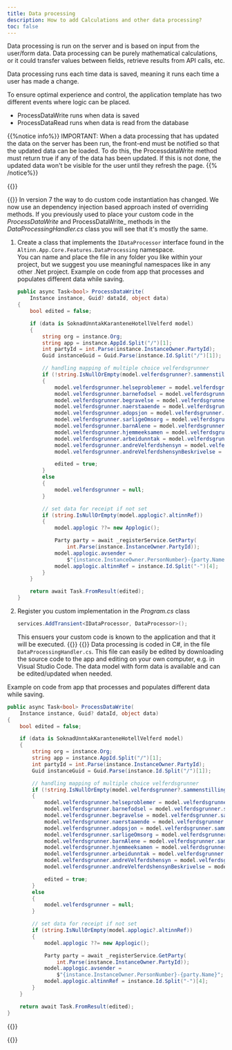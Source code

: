 ```yaml
---
title: Data processing
description: How to add Calculations and other data processing?
toc: false
---
```


Data processing is run on the server and is based on input from the user/form data.
Data processing can be purely mathematical calculations, or it could transfer values between fields, retrieve results from API calls, etc.

Data processing runs each time data is saved, meaning it runs each time a user has made a change.

To ensure optimal experience and control, the application template has two different events where logic can be placed.

- ProcessDataWrite runs when data is saved
- ProcessDataRead runs when data is read from the database

{{%notice info%}}
IMPORTANT: When a data processing that has updated the data on the server has been run, the front-end must be notified so that the updated data can be loaded.
To do this, the ProcessdataWrite method must return true if any of the data has been updated.
If this is not done, the updated data won't be visible for the user until they refresh the page.
{{% /notice%}}

{{<content-version-selector classes="border-box">}}

{{<content-version-container version-label="v7">}}
In version 7 the way to do custom code instantiation has changed. We now use an dependency injection based approach insted of overriding methods. If you previously used to place your custom code in the _ProcessDataWrite_ and ProcessDataWrite_ methods in the _DataProcessingHandler.cs_ class you will see that it's mostly the same.

1. Create a class that implements the `IDataProcessor` interface found in the `Altinn.App.Core.Features.DataProcessing` namespace.  
    You can name and place the file in any folder you like within your project, but we suggest you use meaningful namespaces like in any other .Net project.
    Example on code from app that processes and populates different data while saving.
    ```C#
    public async Task<bool> ProcessDataWrite(
        Instance instance, Guid? dataId, object data)
    {
        bool edited = false;

        if (data is SoknadUnntakKaranteneHotellVelferd model)
        {
            string org = instance.Org;
            string app = instance.AppId.Split("/")[1];
            int partyId = int.Parse(instance.InstanceOwner.PartyId);
            Guid instanceGuid = Guid.Parse(instance.Id.Split("/")[1]);

            // handling mapping of multiple choice velferdsgrunner
            if (!string.IsNullOrEmpty(model.velferdsgrunner?.sammenstilling))
            {
                model.velferdsgrunner.helseproblemer = model.velferdsgrunner.sammenstilling.Contains("helseproblemer");
                model.velferdsgrunner.barnefodsel = model.velferdsgrunner.sammenstilling.Contains("barnefodsel");
                model.velferdsgrunner.begravelse = model.velferdsgrunner.sammenstilling.Contains("begravelse");
                model.velferdsgrunner.naerstaaende = model.velferdsgrunner.sammenstilling.Contains("naerstaaende");
                model.velferdsgrunner.adopsjon = model.velferdsgrunner.sammenstilling.Contains("adopsjon");
                model.velferdsgrunner.sarligeOmsorg = model.velferdsgrunner.sammenstilling.Contains("sarligeOmsorg");
                model.velferdsgrunner.barnAlene = model.velferdsgrunner.sammenstilling.Contains("barnAlene");
                model.velferdsgrunner.hjemmeeksamen = model.velferdsgrunner.sammenstilling.Contains("hjemmeeksamen");
                model.velferdsgrunner.arbeidunntak = model.velferdsgrunner.sammenstilling.Contains("arbeidunntak");
                model.velferdsgrunner.andreVelferdshensyn = model.velferdsgrunner.sammenstilling.Contains("annet");
                model.velferdsgrunner.andreVelferdshensynBeskrivelse = model.velferdsgrunner.sammenstilling.Contains("annet") ? model.velferdsgrunner.andreVelferdshensynBeskrivelse : null;

                edited = true;
            }
            else
            {
                model.velferdsgrunner = null;
            }

            // set data for receipt if not set
            if (string.IsNullOrEmpty(model.applogic?.altinnRef))
            {
                model.applogic ??= new Applogic();

                Party party = await _registerService.GetParty(
                    int.Parse(instance.InstanceOwner.PartyId));
                model.applogic.avsender = 
                    $"{instance.InstanceOwner.PersonNumber}-{party.Name}";
                model.applogic.altinnRef = instance.Id.Split("-")[4];
            }
        }

        return await Task.FromResult(edited);
    }
    ```
2. Register you custom implementation in the _Program.cs_ class
    ```C#
    services.AddTransient<IDataProcessor, DataProcessor>();
    ```
    This ensuers your custom code is known to the application and that it will be executed.
{{</content-version-container>}}
{{<content-version-container version-label="v4, v5, v6">}}
Data processing is coded in C#, in the file `DataProcessingHandler.cs`. This file can easily be edited by downloading the source code to the app and editing on your own computer, e.g. in Visual Studio Code.
The data model with form data is available and can be edited/updated when needed.

Example on code from app that processes and populates different data while saving.

```C#
public async Task<bool> ProcessDataWrite(
    Instance instance, Guid? dataId, object data)
{
    bool edited = false;

    if (data is SoknadUnntakKaranteneHotellVelferd model)
    {
        string org = instance.Org;
        string app = instance.AppId.Split("/")[1];
        int partyId = int.Parse(instance.InstanceOwner.PartyId);
        Guid instanceGuid = Guid.Parse(instance.Id.Split("/")[1]);

        // handling mapping of multiple choice velferdsgrunner
        if (!string.IsNullOrEmpty(model.velferdsgrunner?.sammenstilling))
        {
            model.velferdsgrunner.helseproblemer = model.velferdsgrunner.sammenstilling.Contains("helseproblemer");
            model.velferdsgrunner.barnefodsel = model.velferdsgrunner.sammenstilling.Contains("barnefodsel");
            model.velferdsgrunner.begravelse = model.velferdsgrunner.sammenstilling.Contains("begravelse");
            model.velferdsgrunner.naerstaaende = model.velferdsgrunner.sammenstilling.Contains("naerstaaende");
            model.velferdsgrunner.adopsjon = model.velferdsgrunner.sammenstilling.Contains("adopsjon");
            model.velferdsgrunner.sarligeOmsorg = model.velferdsgrunner.sammenstilling.Contains("sarligeOmsorg");
            model.velferdsgrunner.barnAlene = model.velferdsgrunner.sammenstilling.Contains("barnAlene");
            model.velferdsgrunner.hjemmeeksamen = model.velferdsgrunner.sammenstilling.Contains("hjemmeeksamen");
            model.velferdsgrunner.arbeidunntak = model.velferdsgrunner.sammenstilling.Contains("arbeidunntak");
            model.velferdsgrunner.andreVelferdshensyn = model.velferdsgrunner.sammenstilling.Contains("annet");
            model.velferdsgrunner.andreVelferdshensynBeskrivelse = model.velferdsgrunner.sammenstilling.Contains("annet") ? model.velferdsgrunner.andreVelferdshensynBeskrivelse : null;

            edited = true;
        }
        else
        {
            model.velferdsgrunner = null;
        }

        // set data for receipt if not set
        if (string.IsNullOrEmpty(model.applogic?.altinnRef))
        {
            model.applogic ??= new Applogic();

            Party party = await _registerService.GetParty(
                int.Parse(instance.InstanceOwner.PartyId));
            model.applogic.avsender = 
                $"{instance.InstanceOwner.PersonNumber}-{party.Name}";
            model.applogic.altinnRef = instance.Id.Split("-")[4];
        }
    }

    return await Task.FromResult(edited);
}
```
{{</content-version-container>}}

{{</content-version-selector>}}